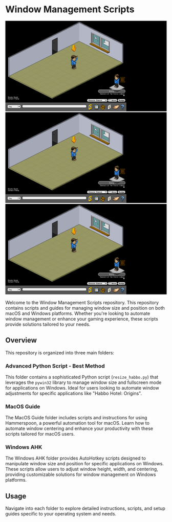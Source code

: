 # Window Management Scripts

![In Game Overview](images/overview.png)
![Login Overview](images/overview.png)
![Hotel View Overview](images/overview.png)

Welcome to the Window Management Scripts repository. This repository contains scripts and guides for managing window size and position on both macOS and Windows platforms. Whether you're looking to automate window management or enhance your gaming experience, these scripts provide solutions tailored to your needs.

## Overview

This repository is organized into three main folders:

### Advanced Python Script - Best Method

This folder contains a sophisticated Python script (`resize_habbo.py`) that leverages the `pywin32` library to manage window size and fullscreen mode for applications on Windows. Ideal for users looking to automate window adjustments for specific applications like "Habbo Hotel: Origins".

### MacOS Guide

The MacOS Guide folder includes scripts and instructions for using Hammerspoon, a powerful automation tool for macOS. Learn how to automate window centering and enhance your productivity with these scripts tailored for macOS users.

### Windows AHK

The Windows AHK folder provides AutoHotkey scripts designed to manipulate window size and position for specific applications on Windows. These scripts allow users to adjust window height, width, and centering, providing customizable solutions for window management on Windows platforms.

## Usage

Navigate into each folder to explore detailed instructions, scripts, and setup guides specific to your operating system and needs.

